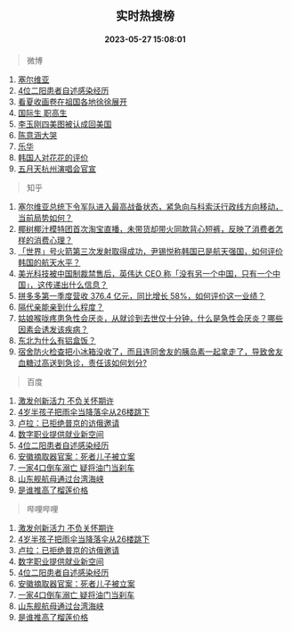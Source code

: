 <div align="center"><h2>实时热搜榜</h2><h4>2023-05-27 15:08:01</h4></div>

> 微博  

1. [塞尔维亚](https://s.weibo.com/weibo?q=%23%E5%A1%9E%E5%B0%94%E7%BB%B4%E4%BA%9A%23&t=31&band_rank=1&Refer=top)<br />
2. [4位二阳患者自述感染经历](https://s.weibo.com/weibo?q=%234%E4%BD%8D%E4%BA%8C%E9%98%B3%E6%82%A3%E8%80%85%E8%87%AA%E8%BF%B0%E6%84%9F%E6%9F%93%E7%BB%8F%E5%8E%86%23&t=31&band_rank=2&Refer=top)<br />
3. [看夏收画卷在祖国各地徐徐展开](https://s.weibo.com/weibo?q=%23%E7%9C%8B%E5%A4%8F%E6%94%B6%E7%94%BB%E5%8D%B7%E5%9C%A8%E7%A5%96%E5%9B%BD%E5%90%84%E5%9C%B0%E5%BE%90%E5%BE%90%E5%B1%95%E5%BC%80%23&t=31&band_rank=3&Refer=top)<br />
4. [国际生 职高生](https://s.weibo.com/weibo?q=%E5%9B%BD%E9%99%85%E7%94%9F%20%E8%81%8C%E9%AB%98%E7%94%9F&t=31&band_rank=4&Refer=top)<br />
5. [李玉刚四美图被认成回美国](https://s.weibo.com/weibo?q=%23%E6%9D%8E%E7%8E%89%E5%88%9A%E5%9B%9B%E7%BE%8E%E5%9B%BE%E8%A2%AB%E8%AE%A4%E6%88%90%E5%9B%9E%E7%BE%8E%E5%9B%BD%23&t=31&band_rank=5&Refer=top)<br />
6. [陈意涵大哭](https://s.weibo.com/weibo?q=%E9%99%88%E6%84%8F%E6%B6%B5%E5%A4%A7%E5%93%AD&t=31&band_rank=6&Refer=top)<br />
7. [乐华](https://s.weibo.com/weibo?q=%E4%B9%90%E5%8D%8E&t=31&band_rank=7&Refer=top)<br />
8. [韩国人对花花的评价](https://s.weibo.com/weibo?q=%23%E9%9F%A9%E5%9B%BD%E4%BA%BA%E5%AF%B9%E8%8A%B1%E8%8A%B1%E7%9A%84%E8%AF%84%E4%BB%B7%23&t=31&band_rank=8&Refer=top)<br />
9. [五月天杭州演唱会官宣](https://s.weibo.com/weibo?q=%23%E4%BA%94%E6%9C%88%E5%A4%A9%E6%9D%AD%E5%B7%9E%E6%BC%94%E5%94%B1%E4%BC%9A%E5%AE%98%E5%AE%A3%23&t=31&band_rank=9&Refer=top)<br />

> 知乎  

1. [塞尔维亚总统下令军队进入最高战备状态，紧急向与科索沃行政线方向移动，当前局势如何？](https://www.zhihu.com/question/603207069)<br />
2. [椰树椰汁模特团首次淘宝直播，未带货却带火同款背心短裤，反映了消费者怎样的消费心理？](https://www.zhihu.com/question/603161031)<br />
3. [「世界」号火箭第三次发射取得成功，尹锡悦称韩国已是航天强国，如何评价韩国的航天水平？](https://www.zhihu.com/question/603113520)<br />
4. [美光科技被中国制裁禁售后，英伟达 CEO 称「没有另一个中国，只有一个中国」，这传递出什么信息？](https://www.zhihu.com/question/602921030)<br />
5. [拼多多第一季度营收 376.4 亿元，同比增长 58%，如何评价这一业绩？](https://www.zhihu.com/question/603166134)<br />
6. [隔代亲能亲到什么程度？](https://www.zhihu.com/question/350687673)<br />
7. [姑娘喉咙疼患急性会厌炎，从就诊到去世仅十分钟，什么是急性会厌炎？哪些因素会诱发该疾病？](https://www.zhihu.com/question/603275623)<br />
8. [东北为什么有铝盒饭？](https://www.zhihu.com/question/602991544)<br />
9. [宿舍防火检查把小冰箱没收了，而且连同舍友的胰岛素一起拿走了，导致舍友血糖过高送到急诊，责任该如何划分?](https://www.zhihu.com/question/596885895)<br />

> 百度  

1. [激发创新活力 不负关怀期许](https://www.baidu.com/s?wd=%E6%BF%80%E5%8F%91%E5%88%9B%E6%96%B0%E6%B4%BB%E5%8A%9B+%E4%B8%8D%E8%B4%9F%E5%85%B3%E6%80%80%E6%9C%9F%E8%AE%B8&sa=fyb_news&rsv_dl=fyb_news)<br />
2. [4岁半孩子把雨伞当降落伞从26楼跳下](https://www.baidu.com/s?wd=4%E5%B2%81%E5%8D%8A%E5%AD%A9%E5%AD%90%E6%8A%8A%E9%9B%A8%E4%BC%9E%E5%BD%93%E9%99%8D%E8%90%BD%E4%BC%9E%E4%BB%8E26%E6%A5%BC%E8%B7%B3%E4%B8%8B&sa=fyb_news&rsv_dl=fyb_news)<br />
3. [卢拉：已拒绝普京的访俄邀请](https://www.baidu.com/s?wd=%E5%8D%A2%E6%8B%89%EF%BC%9A%E5%B7%B2%E6%8B%92%E7%BB%9D%E6%99%AE%E4%BA%AC%E7%9A%84%E8%AE%BF%E4%BF%84%E9%82%80%E8%AF%B7&sa=fyb_news&rsv_dl=fyb_news)<br />
4. [数字职业提供就业新空间](https://www.baidu.com/s?wd=%E6%95%B0%E5%AD%97%E8%81%8C%E4%B8%9A%E6%8F%90%E4%BE%9B%E5%B0%B1%E4%B8%9A%E6%96%B0%E7%A9%BA%E9%97%B4&sa=fyb_news&rsv_dl=fyb_news)<br />
5. [4位二阳患者自述感染经历](https://www.baidu.com/s?wd=4%E4%BD%8D%E4%BA%8C%E9%98%B3%E6%82%A3%E8%80%85%E8%87%AA%E8%BF%B0%E6%84%9F%E6%9F%93%E7%BB%8F%E5%8E%86&sa=fyb_news&rsv_dl=fyb_news)<br />
6. [安徽摘取器官案：死者儿子被立案](https://www.baidu.com/s?wd=%E5%AE%89%E5%BE%BD%E6%91%98%E5%8F%96%E5%99%A8%E5%AE%98%E6%A1%88%EF%BC%9A%E6%AD%BB%E8%80%85%E5%84%BF%E5%AD%90%E8%A2%AB%E7%AB%8B%E6%A1%88&sa=fyb_news&rsv_dl=fyb_news)<br />
7. [一家4口倒车溺亡 疑将油门当刹车](https://www.baidu.com/s?wd=%E4%B8%80%E5%AE%B64%E5%8F%A3%E5%80%92%E8%BD%A6%E6%BA%BA%E4%BA%A1+%E7%96%91%E5%B0%86%E6%B2%B9%E9%97%A8%E5%BD%93%E5%88%B9%E8%BD%A6&sa=fyb_news&rsv_dl=fyb_news)<br />
8. [山东舰航母通过台湾海峡](https://www.baidu.com/s?wd=%E5%B1%B1%E4%B8%9C%E8%88%B0%E8%88%AA%E6%AF%8D%E9%80%9A%E8%BF%87%E5%8F%B0%E6%B9%BE%E6%B5%B7%E5%B3%A1&sa=fyb_news&rsv_dl=fyb_news)<br />
9. [是谁推高了榴莲价格](https://www.baidu.com/s?wd=%E6%98%AF%E8%B0%81%E6%8E%A8%E9%AB%98%E4%BA%86%E6%A6%B4%E8%8E%B2%E4%BB%B7%E6%A0%BC&sa=fyb_news&rsv_dl=fyb_news)<br />

> 哔哩哔哩  

1. [激发创新活力 不负关怀期许](https://www.baidu.com/s?wd=%E6%BF%80%E5%8F%91%E5%88%9B%E6%96%B0%E6%B4%BB%E5%8A%9B+%E4%B8%8D%E8%B4%9F%E5%85%B3%E6%80%80%E6%9C%9F%E8%AE%B8&sa=fyb_news&rsv_dl=fyb_news)<br />
2. [4岁半孩子把雨伞当降落伞从26楼跳下](https://www.baidu.com/s?wd=4%E5%B2%81%E5%8D%8A%E5%AD%A9%E5%AD%90%E6%8A%8A%E9%9B%A8%E4%BC%9E%E5%BD%93%E9%99%8D%E8%90%BD%E4%BC%9E%E4%BB%8E26%E6%A5%BC%E8%B7%B3%E4%B8%8B&sa=fyb_news&rsv_dl=fyb_news)<br />
3. [卢拉：已拒绝普京的访俄邀请](https://www.baidu.com/s?wd=%E5%8D%A2%E6%8B%89%EF%BC%9A%E5%B7%B2%E6%8B%92%E7%BB%9D%E6%99%AE%E4%BA%AC%E7%9A%84%E8%AE%BF%E4%BF%84%E9%82%80%E8%AF%B7&sa=fyb_news&rsv_dl=fyb_news)<br />
4. [数字职业提供就业新空间](https://www.baidu.com/s?wd=%E6%95%B0%E5%AD%97%E8%81%8C%E4%B8%9A%E6%8F%90%E4%BE%9B%E5%B0%B1%E4%B8%9A%E6%96%B0%E7%A9%BA%E9%97%B4&sa=fyb_news&rsv_dl=fyb_news)<br />
5. [4位二阳患者自述感染经历](https://www.baidu.com/s?wd=4%E4%BD%8D%E4%BA%8C%E9%98%B3%E6%82%A3%E8%80%85%E8%87%AA%E8%BF%B0%E6%84%9F%E6%9F%93%E7%BB%8F%E5%8E%86&sa=fyb_news&rsv_dl=fyb_news)<br />
6. [安徽摘取器官案：死者儿子被立案](https://www.baidu.com/s?wd=%E5%AE%89%E5%BE%BD%E6%91%98%E5%8F%96%E5%99%A8%E5%AE%98%E6%A1%88%EF%BC%9A%E6%AD%BB%E8%80%85%E5%84%BF%E5%AD%90%E8%A2%AB%E7%AB%8B%E6%A1%88&sa=fyb_news&rsv_dl=fyb_news)<br />
7. [一家4口倒车溺亡 疑将油门当刹车](https://www.baidu.com/s?wd=%E4%B8%80%E5%AE%B64%E5%8F%A3%E5%80%92%E8%BD%A6%E6%BA%BA%E4%BA%A1+%E7%96%91%E5%B0%86%E6%B2%B9%E9%97%A8%E5%BD%93%E5%88%B9%E8%BD%A6&sa=fyb_news&rsv_dl=fyb_news)<br />
8. [山东舰航母通过台湾海峡](https://www.baidu.com/s?wd=%E5%B1%B1%E4%B8%9C%E8%88%B0%E8%88%AA%E6%AF%8D%E9%80%9A%E8%BF%87%E5%8F%B0%E6%B9%BE%E6%B5%B7%E5%B3%A1&sa=fyb_news&rsv_dl=fyb_news)<br />
9. [是谁推高了榴莲价格](https://www.baidu.com/s?wd=%E6%98%AF%E8%B0%81%E6%8E%A8%E9%AB%98%E4%BA%86%E6%A6%B4%E8%8E%B2%E4%BB%B7%E6%A0%BC&sa=fyb_news&rsv_dl=fyb_news)<br />
